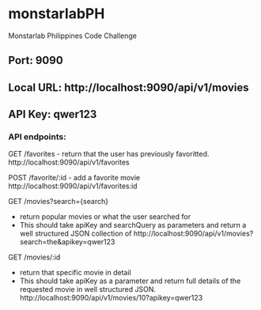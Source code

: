# monstarlabPH
Monstarlab Philippines Code Challenge


## Port: 9090
## Local URL: http://localhost:9090/api/v1/movies
## API Key: qwer123

### API endpoints:
GET /favorites - return that the user has previously favoritted.
http://localhost:9090/api/v1/favorites

POST /favorite/:id - add a favorite movie
http://localhost:9090/api/v1/favorites:id

GET /movies?search={search} 
- return popular movies or what the user searched for
- This should take apiKey and searchQuery as parameters and return a well structured JSON collection of
http://localhost:9090/api/v1/movies?search=the&apikey=qwer123

GET /movies/:id 
- return that specific movie in detail
- This should take apiKey as a parameter and return full details of the requested movie in well structured JSON.
http://localhost:9090/api/v1/movies/10?apikey=qwer123
